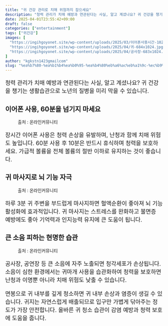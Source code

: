 ```yaml
---
title: "귀 건강 관리로 치매 위험까지 잡으세요"
description: "청력 관리가 치매 예방과 연관된다는 사실, 알고 계셨나요? 귀 건강을 챙기는 생활습관으로 노년의 질병을 미리 막을 수 있습니다."
date: 2025-04-01T23:55:42+09:00
draft: false
categories: ["entertainment"]
tags: ["귀건강"]
images: [
  "https://ingihgoyonet.site/wp-content/uploads/2025/03/이어폰사용시간-1024x768.jpg"
  "https://ingihgoyonet.site/wp-content/uploads/2025/04/귀-684x1024.jpg"
  "https://ingihgoyonet.site/wp-content/uploads/2025/04/공사장-683x1024.jpg"
]
author: "kgkstn1423gmailcom"
slug: "%ea%b7%80-%ea%b1%b4%ea%b0%95-%ea%b4%80%eb%a6%ac%eb%a1%9c-%ec%b9%98%eb%a7%a4-%ec%9c%84%ed%97%98%ea%b9%8c%ec%a7%80-%ec%9e%a1%ec%9c%bc%ec%84%b8%ec%9a%94"
---
```


<p style="font-size:18px">청력 관리가 치매 예방과 연관된다는 사실, 알고 계셨나요? 귀 건강을 챙기는 생활습관으로 노년의 질병을 미리 막을 수 있습니다.</p> <h2 >이어폰 사용, 60분을 넘기지 마세요</h2> <figure ><img src="https://ingihgoyonet.site/wp-content/uploads/2025/03/이어폰사용시간-1024x768.jpg" alt="" style="aspect-ratio:16/9;object-fit:cover"/><figcaption >출처 : 온라인커뮤니티</figcaption></figure> <p style="font-size:18px">장시간 이어폰 사용은 청력 손상을 유발하며, 난청과 함께 치매 위험도 높입니다. 60분 사용 후 10분은 반드시 휴식하며 청력을 보호하세요. 가급적 볼륨을 전체 볼륨의 절반 이하로 유지하는 것이 좋습니다.</p> <h2 >귀 마사지로 뇌 기능 자극</h2> <figure ><img src="https://ingihgoyonet.site/wp-content/uploads/2025/04/귀-684x1024.jpg" alt="" style="aspect-ratio:16/9;object-fit:cover"/><figcaption >출처 : 온라인커뮤니티</figcaption></figure> <p style="font-size:18px">하루 3분 귀 주변을 부드럽게 마사지하면 혈액순환이 좋아져 뇌 기능 활성화에 효과적입니다. 귀 마사지는 스트레스를 완화하고 불면증 예방에도 좋아 기억력과 인지능력 유지에 큰 도움이 됩니다.</p> <h2 >큰 소음 피하는 현명한 습관</h2> <figure ><img src="https://ingihgoyonet.site/wp-content/uploads/2025/04/공사장-683x1024.jpg" alt="" style="aspect-ratio:16/9;object-fit:cover"/><figcaption >출처 : 온라인커뮤니티</figcaption></figure> <p style="font-size:18px">공사장, 공연장 등 큰 소음에 자주 노출되면 청각세포가 손상됩니다. 소음이 심한 환경에서는 귀마개 사용을 습관화하여 청력을 보호하면 난청과 이명뿐 아니라 치매 위험도 낮출 수 있습니다.</p> <p style="font-size:18px">면봉으로 귀 내부를 깊게 청소하면 귀 내부 손상과 염증이 생길 수 있습니다. 귀지는 자연스럽게 배출되므로 입구만 가볍게 닦아주는 정도가 가장 안전합니다. 올바른 귀 청소 습관이 감염 예방과 청력 보호에 도움을 줍니다.</p>
